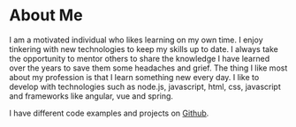# About Me

I am a motivated individual who likes learning on my own time. I enjoy tinkering with new technologies to keep my skills up to date. I always take the opportunity to mentor others to share the knowledge I have learned over the years to save them some headaches and grief. The thing I like most about my profession is that I learn something new every day.  I like to develop with technologies such as node.js, javascript, html, css, javascript and frameworks like angular, vue and spring.

I have different code examples and projects on [Github](https://github.com/davidjamesherzog?tab=repositories).
